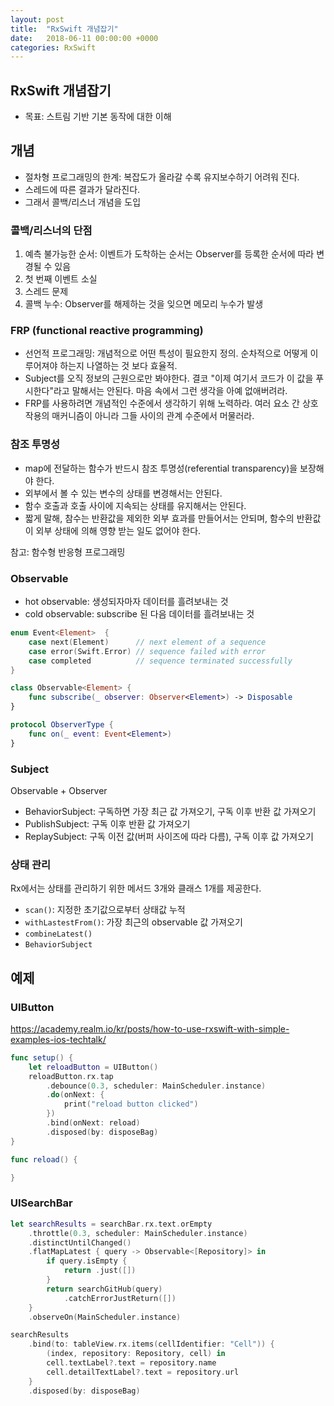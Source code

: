 ```yaml
---
layout: post
title:  "RxSwift 개념잡기"
date:   2018-06-11 00:00:00 +0000
categories: RxSwift
---
```


## RxSwift 개념잡기

* 목표: 스트림 기반 기본 동작에 대한 이해

## 개념
* 절차형 프로그래밍의 한계: 복잡도가 올라갈 수록 유지보수하기 어려워 진다.
* 스레드에 따른 결과가 달라진다.
* 그래서 콜백/리스너 개념을 도입

### 콜백/리스너의 단점

  1. 예측 불가능한 순서: 이벤트가 도착하는 순서는 Observer를 등록한 순서에 따라 변경될 수 있음
  2. 첫 번째 이벤트 소실
  3. 스레드 문제
  4. 콜백 누수: Observer를 해제하는 것을 잊으면 메모리 누수가 발생

### FRP (functional reactive programming)
* 선언적 프로그래밍: 개념적으로 어떤 특성이 필요한지 정의. 순차적으로 어떻게 이루어져야 하는지 나열하는 것 보다 효율적.
* Subject를 오직 정보의 근원으로만 봐야한다. 결코 "이제 여기서 코드가 이 값을 푸시한다"라고 말해서는 안된다. 마음 속에서 그런 생각을 아예 없애버려라.
* FRP를 사용하려면 개념적인 수준에서 생각하기 위해 노력하라. 여러 요소 간 상호작용의 매커니즘이 아니라 그들 사이의 관계 수준에서 머물러라.

### 참조 투명성
* map에 전달하는 함수가 반드시 참조 투명성(referential transparency)을 보장해야 한다.
* 외부에서 볼 수 있는 변수의 상태를 변경해서는 안된다.
* 함수 호출과 호출 사이에 지속되는 상태를 유지해서는 안된다.
* 짧게 말해, 참수는 반환값을 제외한 외부 효과를 만들어서는 안되며, 함수의 반환값이 외부 상태에 의해 영향 받는 일도 없어야 한다.

참고: 함수형 반응형 프로그래밍

### Observable
* hot observable: 생성되자마자 데이터를 흘려보내는 것
* cold observable: subscribe 된 다음 데이터를 흘려보내는 것

```swift
enum Event<Element>  {
    case next(Element)      // next element of a sequence
    case error(Swift.Error) // sequence failed with error
    case completed          // sequence terminated successfully
}

class Observable<Element> {
    func subscribe(_ observer: Observer<Element>) -> Disposable
}

protocol ObserverType {
    func on(_ event: Event<Element>)
}
```

### Subject
Observable + Observer
* BehaviorSubject: 구독하면 가장 최근 값 가져오기, 구독 이후 반환 값 가져오기
* PublishSubject: 구독 이후 반환 값 가져오기
* ReplaySubject: 구독 이전 값(버퍼 사이즈에 따라 다름), 구독 이후 값 가져오기


### 상태 관리
Rx에서는 상태를 관리하기 위한 메서드 3개와 클래스 1개를 제공한다.
* `scan()`: 지정한 초기값으로부터 상태값 누적
* `withLastestFrom()`: 가장 최근의 observable 값 가져오기
* `combineLatest()`
* `BehaviorSubject`


## 예제
### UIButton
https://academy.realm.io/kr/posts/how-to-use-rxswift-with-simple-examples-ios-techtalk/
```swift
func setup() {
    let reloadButton = UIButton()
    reloadButton.rx.tap
        .debounce(0.3, scheduler: MainScheduler.instance)
        .do(onNext: {
            print("reload button clicked")
        })
        .bind(onNext: reload)
        .disposed(by: disposeBag)
}

func reload() {

}
```

### UISearchBar
```swift
let searchResults = searchBar.rx.text.orEmpty
    .throttle(0.3, scheduler: MainScheduler.instance)
    .distinctUntilChanged()
    .flatMapLatest { query -> Observable<[Repository]> in
        if query.isEmpty {
            return .just([])
        }
        return searchGitHub(query)
            .catchErrorJustReturn([])
    }
    .observeOn(MainScheduler.instance)

searchResults
    .bind(to: tableView.rx.items(cellIdentifier: "Cell")) {
        (index, repository: Repository, cell) in
        cell.textLabel?.text = repository.name
        cell.detailTextLabel?.text = repository.url
    }
    .disposed(by: disposeBag)
```
